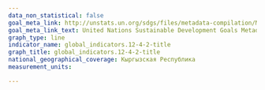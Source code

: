 ```yaml
---
data_non_statistical: false
goal_meta_link: http://unstats.un.org/sdgs/files/metadata-compilation/Metadata-Goal-12.pdf
goal_meta_link_text: United Nations Sustainable Development Goals Metadata (pdf 782kB)
graph_type: line
indicator_name: global_indicators.12-4-2-title
graph_title: global_indicators.12-4-2-title
national_geographical_coverage: Кыргызская Республика
measurement_units: 

---
```

